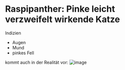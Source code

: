 # Raspipanther: Pinke leicht verzweifelt wirkende Katze 

Indizien
 - Augen
 - Mund
 - pinkes Fell

kommt auch in der Realität vor: ![image](https://user-images.githubusercontent.com/128646116/227180683-1b6862e8-6fb8-4101-bd0c-8c072f383b47.jpeg)

